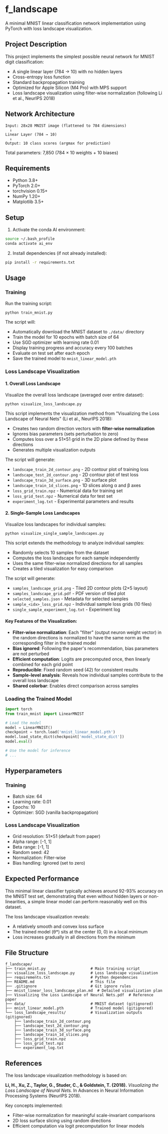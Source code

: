 # f_landscape

A minimal MNIST linear classification network implementation using PyTorch with loss landscape visualization.

## Project Description

This project implements the simplest possible neural network for MNIST digit classification:
- A single linear layer (784 → 10) with no hidden layers
- Cross-entropy loss function
- Standard backpropagation training
- Optimized for Apple Silicon (M4 Pro) with MPS support
- Loss landscape visualization using filter-wise normalization (following Li et al., NeurIPS 2018)

## Network Architecture

```
Input: 28x28 MNIST image (flattened to 784 dimensions)
  ↓
Linear Layer (784 → 10)
  ↓
Output: 10 class scores (argmax for prediction)
```

Total parameters: 7,850 (784 × 10 weights + 10 biases)

## Requirements

- Python 3.8+
- PyTorch 2.0+
- torchvision 0.15+
- NumPy 1.20+
- Matplotlib 3.5+

## Setup

1. Activate the conda AI environment:
```bash
source ~/.bash_profile
conda activate ai_env
```

2. Install dependencies (if not already installed):
```bash
pip install -r requirements.txt
```

## Usage

### Training

Run the training script:
```bash
python train_mnist.py
```

The script will:
- Automatically download the MNIST dataset to `./data/` directory
- Train the model for 10 epochs with batch size of 64
- Use SGD optimizer with learning rate 0.01
- Display training progress and accuracy every 100 batches
- Evaluate on test set after each epoch
- Save the trained model to `mnist_linear_model.pth`

### Loss Landscape Visualization

#### 1. Overall Loss Landscape

Visualize the overall loss landscape (averaged over entire dataset):
```bash
python visualize_loss_landscape.py
```

This script implements the visualization method from "Visualizing the Loss Landscape of Neural Nets" (Li et al., NeurIPS 2018):
- Creates two random direction vectors with **filter-wise normalization**
- Ignores bias parameters (sets perturbation to zero)
- Computes loss over a 51×51 grid in the 2D plane defined by these directions
- Generates multiple visualization outputs

The script will generate:
- `landscape_train_2d_contour.png` - 2D contour plot of training loss
- `landscape_test_2d_contour.png` - 2D contour plot of test loss
- `landscape_train_3d_surface.png` - 3D surface plot
- `landscape_train_1d_slices.png` - 1D slices along α and β axes
- `loss_grid_train.npz` - Numerical data for training set
- `loss_grid_test.npz` - Numerical data for test set
- `experiment_log.txt` - Experimental parameters and results

#### 2. Single-Sample Loss Landscapes

Visualize loss landscapes for individual samples:
```bash
python visualize_single_sample_landscapes.py
```

This script extends the methodology to analyze individual samples:
- Randomly selects 10 samples from the dataset
- Computes the loss landscape for each sample independently
- Uses the same filter-wise normalized directions for all samples
- Creates a tiled visualization for easy comparison

The script will generate:
- `samples_landscape_grid.png` - Tiled 2D contour plots (2×5 layout)
- `samples_landscape_grid.pdf` - PDF version of tiled plot
- `selected_samples.json` - Metadata for selected samples
- `sample_<idx>_loss_grid.npz` - Individual sample loss grids (10 files)
- `single_sample_experiment_log.txt` - Experiment log

#### Key Features of the Visualization:
- **Filter-wise normalization**: Each "filter" (output neuron weight vector) in the random directions is normalized to have the same norm as the corresponding filter in the trained model
- **Bias ignored**: Following the paper's recommendation, bias parameters are not perturbed
- **Efficient computation**: Logits are precomputed once, then linearly combined for each grid point
- **Reproducible**: Fixed random seed (42) for consistent results
- **Sample-level analysis**: Reveals how individual samples contribute to the overall loss landscape
- **Shared colorbar**: Enables direct comparison across samples

### Loading the Trained Model

```python
import torch
from train_mnist import LinearMNIST

# Load the model
model = LinearMNIST()
checkpoint = torch.load('mnist_linear_model.pth')
model.load_state_dict(checkpoint['model_state_dict'])
model.eval()

# Use the model for inference
# ...
```

## Hyperparameters

### Training
- Batch size: 64
- Learning rate: 0.01
- Epochs: 10
- Optimizer: SGD (vanilla backpropagation)

### Loss Landscape Visualization
- Grid resolution: 51×51 (default from paper)
- Alpha range: [-1, 1]
- Beta range: [-1, 1]
- Random seed: 42
- Normalization: Filter-wise
- Bias handling: Ignored (set to zero)

## Expected Performance

This minimal linear classifier typically achieves around 92-93% accuracy on the MNIST test set, demonstrating that even without hidden layers or non-linearities, a simple linear model can perform reasonably well on this dataset.

The loss landscape visualization reveals:
- A relatively smooth and convex loss surface
- The trained model (θ*) sits at the center (0, 0) in a local minimum
- Loss increases gradually in all directions from the minimum

## File Structure

```
f_landscape/
├── train_mnist.py                    # Main training script
├── visualize_loss_landscape.py       # Loss landscape visualization
├── requirements.txt                  # Python dependencies
├── README.md                         # This file
├── .gitignore                        # Git ignore rules
├── mnist_linear_loss_landscape_plan.md  # Detailed visualization plan
├── Visualizing the Loss Landscape of Neural Nets.pdf  # Reference paper
├── data/                             # MNIST dataset (gitignored)
├── mnist_linear_model.pth            # Trained model (gitignored)
└── loss_landscape_results/           # Visualization outputs (gitignored)
    ├── landscape_train_2d_contour.png
    ├── landscape_test_2d_contour.png
    ├── landscape_train_3d_surface.png
    ├── landscape_train_1d_slices.png
    ├── loss_grid_train.npz
    ├── loss_grid_test.npz
    └── experiment_log.txt
```

## References

The loss landscape visualization methodology is based on:

**Li, H., Xu, Z., Taylor, G., Studer, C., & Goldstein, T. (2018).** *Visualizing the Loss Landscape of Neural Nets.* In Advances in Neural Information Processing Systems (NeurIPS 2018).

Key concepts implemented:
- Filter-wise normalization for meaningful scale-invariant comparisons
- 2D loss surface slicing using random directions
- Efficient computation via logit precomputation for linear models
